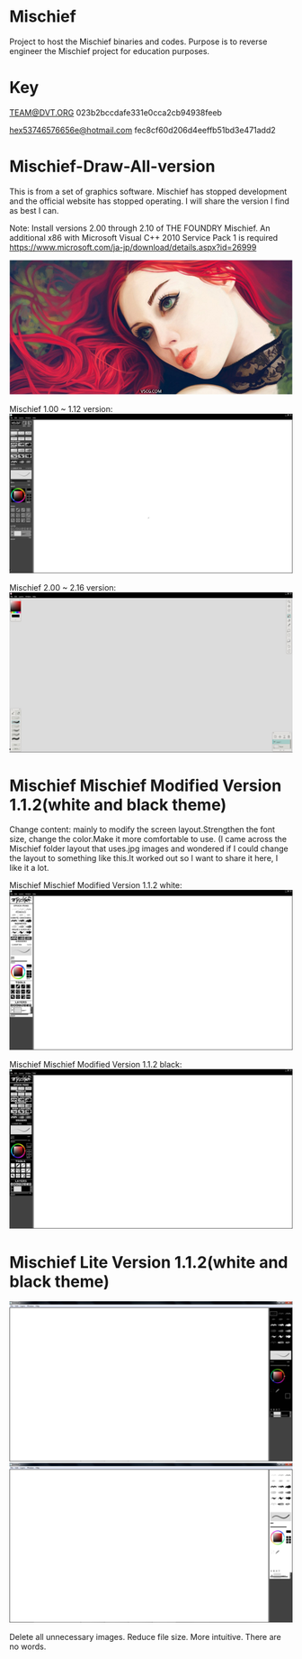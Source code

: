 # Mischief
Project to host the Mischief binaries and codes. Purpose is to reverse engineer the Mischief project for education purposes.

# Key
TEAM@DVT.ORG
023b2bccdafe331e0cca2cb94938feeb

hex53746576656e@hotmail.com
fec8cf60d206d4eeffb51bd3e471add2


# Mischief-Draw-All-version
This is from a set of graphics software. Mischief has stopped development and the official website has stopped operating. I will share the version I find as best I can.

Note: Install versions 2.00 through 2.10 of THE FOUNDRY Mischief. An additional x86 with Microsoft Visual C++ 2010 Service Pack 1 is required
https://www.microsoft.com/ja-jp/download/details.aspx?id=26999

![image](https://github.com/Aram-Lin/Mischief-Draw-All-version/blob/main/photo/030459gik5pspim7zsp07q.jpg)

Mischief 1.00 ~ 1.12 version:
![image](https://github.com/Aram-Lin/Mischief-Draw-All-version/blob/main/photo/Snipaste_2022-10-11_15-28-11.jpg)

Mischief 2.00 ~ 2.16 version:
![image](https://github.com/Aram-Lin/Mischief-Draw-All-version/blob/main/photo/Snipaste_2022-10-11_15-26-44.jpg)





# Mischief Mischief Modified Version 1.1.2(white and black theme)

Change content: mainly to modify the screen layout.Strengthen the font size, change the color.Make it more comfortable to use.
(I came across the Mischief folder layout that uses.jpg images and wondered if I could change the layout to something like this.It worked out so I want to share it here, I like it a lot.

Mischief Mischief Modified Version 1.1.2 white:
![image](https://github.com/Aram-Lin/Mischief-Draw-All-version/blob/main/photo/Snipaste_2022-10-16_01-24-44.jpg)

Mischief Mischief Modified Version 1.1.2 black:
![image](https://github.com/Aram-Lin/Mischief-Draw-All-version/blob/main/photo/Snipaste_2022-10-16_01-24-31.jpg)



# Mischief Lite Version 1.1.2(white and black theme)

![image](https://github.com/Aram-Lin/Mischief-Draw-All-version/blob/main/photo/Snipaste_2022-10-31_13-06-58.png)
![image](https://github.com/Aram-Lin/Mischief-Draw-All-version/blob/main/photo/Snipaste_2022-10-31_13-07-13.png)

Delete all unnecessary images. Reduce file size. 
More intuitive. There are no words.
